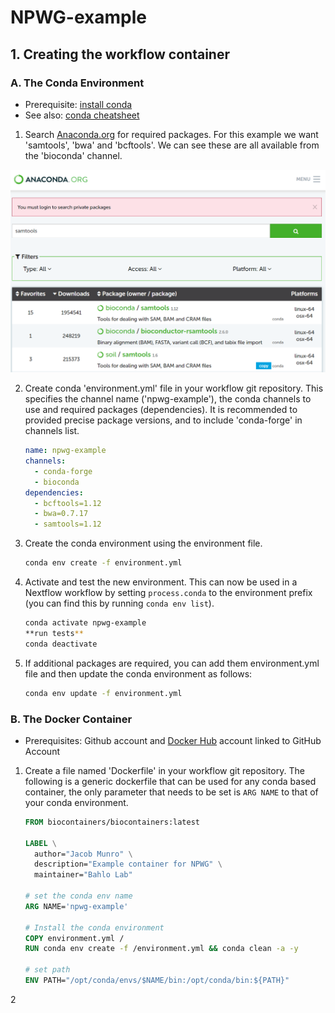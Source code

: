 # NPWG-example

## 1. Creating the workflow container

### A. The Conda Environment

* Prerequisite: [install conda](https://docs.conda.io/en/latest/miniconda.html)  
* See also: [conda cheatsheet](https://docs.conda.io/projects/conda/en/4.6.0/_downloads/52a95608c49671267e40c689e0bc00ca/conda-cheatsheet.pdf)

1. Search [Anaconda.org](https://anaconda.org/) for required packages. For this example we want 'samtools', 'bwa' and 'bcftools'. We can see these are all available from the 'bioconda'   channel.  
<img src="figs/anaconda_search.png" width="672" />  

2. Create conda 'environment.yml' file in your workflow git repository. This specifies the channel name ('npwg-example'), the conda channels to use and required packages (dependencies). It is recommended to provided precise package versions, and to include 'conda-forge' in channels list. 

    ```YAML
    name: npwg-example
    channels:
      - conda-forge
      - bioconda
    dependencies:
      - bcftools=1.12
      - bwa=0.7.17
      - samtools=1.12
    ```

3. Create the conda environment using the environment file.

    ```sh
    conda env create -f environment.yml
    ```

4. Activate and test the new environment. This can now be used in a Nextflow workflow by setting `process.conda` to the environment prefix (you can find this by running `conda env list`).

    ```sh
    conda activate npwg-example
    **run tests**
    conda deactivate
    ```

5. If additional packages are required, you can add them environment.yml file and then update the conda environment as follows:

    ```sh
    conda env update -f environment.yml
    ```

### B. The Docker Container

* Prerequisites: Github account and [Docker Hub](https://hub.docker.com/) account linked to GitHub Account

1. Create a file named 'Dockerfile' in your workflow git repository. The following is a generic dockerfile that can be used for any conda based container, the only parameter that needs to be set is `ARG NAME` to that of your conda environment.

    ```dockerfile
    FROM biocontainers/biocontainers:latest
    
    LABEL \
      author="Jacob Munro" \
      description="Example container for NPWG" \
      maintainer="Bahlo Lab"
    
    # set the conda env name
    ARG NAME='npwg-example'
    
    # Install the conda environment
    COPY environment.yml /
    RUN conda env create -f /environment.yml && conda clean -a -y
    
    # set path
    ENV PATH="/opt/conda/envs/$NAME/bin:/opt/conda/bin:${PATH}"
    ```
2
    
